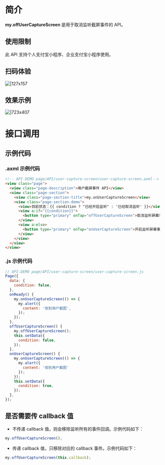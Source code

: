 # 简介

**my.offUserCaptureScreen** 是用于取消监听截屏事件的 API。

## 使用限制

此 API 支持个人支付宝小程序、企业支付宝小程序使用。

## 扫码体验

![|127x157](https://gw.alipayobjects.com/zos/skylark-tools/public/files/5d1e486d074cdcad0206fdfd113f753f.jpeg#align=left&display=inline&height=157&margin=%5Bobject%20Object%5D&originHeight=157&originWidth=127&status=done&style=stroke&width=127)

## 效果示例

![|723x407](https://gw.alipayobjects.com/zos/skylark-tools/public/files/b0f0b81ff9c0a27cd1621a532b7e18f5.png#align=left&display=inline&height=420&margin=%5Bobject%20Object%5D&originHeight=720&originWidth=1280&status=done&style=stroke&width=746)

# 接口调用

## 示例代码

### .axml 示例代码

```html
<!-- API-DEMO page/API/user-capture-screen/user-capture-screen.axml-->
<view class="page">
  <view class="page-description">用户截屏事件 API</view>
  <view class="page-section">
    <view class="page-section-title">my.onUserCaptureScreen</view>
    <view class="page-section-demo">
      <view>目前状态：{{ condition ? "已经开启监听" : '已经取消监听' }}</view>
      <view a:if="{{condition}}">
        <button type="primary" onTap="offUserCaptureScreen">取消监听屏幕事件</button>
      </view>
      <view a:else>
        <button type="primary" onTap="onUserCaptureScreen">开启监听屏幕事件</button>
      </view>
    </view>
  </view>
</view>
```

### .js 示例代码

```javascript
// API-DEMO page/API/user-capture-screen/user-capture-screen.js
Page({
  data: {
    condition: false,
  },
  onReady() {
    my.onUserCaptureScreen(() => {
      my.alert({
        content: '收到用户截图',
      });
    });
  },
  offUserCaptureScreen() {
    my.offUserCaptureScreen();
    this.setData({
      condition: false,
    });
  },
  onUserCaptureScreen() {
    my.onUserCaptureScreen(() => {
      my.alert({
        content: '收到用户截图'
      });
    });
    this.setData({
      condition: true,
    });
  },
});
```

## 是否需要传 callback 值

- 不传递 callback 值，则会移除监听所有的事件回调。示例代码如下：
```javascript
my.offUserCaptureScreen();
```

- 传递 callback 值，只移除对应的 callback 事件。示例代码如下：
```javascript
my.offUserCaptureScreen(this.callback);
```
